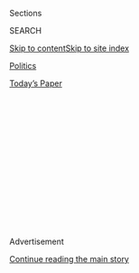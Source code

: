 <div id="app">

<div>

<div>

<div>

<div class="NYTAppHideMasthead css-1q2w90k e1suatyy0">

<div class="section css-ui9rw0 e1suatyy2">

<div class="css-eph4ug er09x8g0">

<div class="css-6n7j50">

</div>

<span class="css-1dv1kvn">Sections</span>

<div class="css-10488qs">

<span class="css-1dv1kvn">SEARCH</span>

</div>

[Skip to content](#site-content)[Skip to site
index](#site-index)

</div>

<div id="masthead-section-label" class="css-1wr3we4 eaxe0e00">

[Politics](https://www.nytimes.com/section/politics)

</div>

<div class="css-10698na e1huz5gh0">

</div>

</div>

<div id="masthead-bar-one" class="section hasLinks css-15hmgas e1csuq9d3">

<div class="css-uqyvli e1csuq9d0">

</div>

<div class="css-1uqjmks e1csuq9d1">

</div>

<div class="css-9e9ivx">

[](https://myaccount.nytimes.com/auth/login?response_type=cookie&client_id=vi)

</div>

<div class="css-1bvtpon e1csuq9d2">

[Today’s
Paper](https://www.nytimes.com/section/todayspaper)

</div>

</div>

</div>

</div>

<div data-aria-hidden="false">

<div id="site-content" data-role="main">

<div>

<div class="css-1aor85t" style="opacity:0.000000001;z-index:-1;visibility:hidden">

<div class="css-1hqnpie">

<div class="css-epjblv">

<span class="css-17xtcya">[Politics](/section/politics)</span><span class="css-x15j1o">|</span><span class="css-fwqvlz">Democrats
Investigating Why White House Ended Ban on Some Gun Silencer
Sales</span>

</div>

<div class="css-k008qs">

<div class="css-1iwv8en">

<span class="css-18z7m18"></span>

<div>

</div>

</div>

<span class="css-1n6z4y">https://nyti.ms/330MGUg</span>

<div class="css-1705lsu">

<div class="css-4xjgmj">

<div class="css-4skfbu" data-role="toolbar" data-aria-label="Social Media Share buttons, Save button, and Comments Panel with current comment count" data-testid="share-tools">

  - 
  - 
  - 
  - 
    
    <div class="css-6n7j50">
    
    </div>

  - 

</div>

</div>

</div>

</div>

</div>

</div>

<div id="NYT_TOP_BANNER_REGION" class="css-13pd83m">

</div>

<div id="top-wrapper" class="css-1sy8kpn">

<div id="top-slug" class="css-l9onyx">

Advertisement

</div>

[Continue reading the main
story](#after-top)

<div class="ad top-wrapper" style="text-align:center;height:100%;display:block;min-height:250px">

<div id="top" class="place-ad" data-position="top" data-size-key="top">

</div>

</div>

<div id="after-top">

</div>

</div>

<div>

<div id="sponsor-wrapper" class="css-1hyfx7x">

<div id="sponsor-slug" class="css-19vbshk">

Supported by

</div>

[Continue reading the main
story](#after-sponsor)

<div id="sponsor" class="ad sponsor-wrapper" style="text-align:center;height:100%;display:block">

</div>

<div id="after-sponsor">

</div>

</div>

<div class="css-186x18t">

</div>

<div class="css-1vkm6nb ehdk2mb0">

# Democrats Investigating Why White House Ended Ban on Some Gun Silencer Sales

</div>

A House subcommittee wants the White House to turn over documents
related to the shift and the involvement of a former industry lobbyist
who is now an administration official.

<div class="css-79elbk" data-testid="photoviewer-wrapper">

<div class="css-z3e15g" data-testid="photoviewer-wrapper-hidden">

</div>

<div class="css-1a48zt4 ehw59r15" data-testid="photoviewer-children">

![<span class="css-16f3y1r e13ogyst0" data-aria-hidden="true">A silencer
attachment for a pistol. Silencers, or sound suppressors, attach to a
firearm’s muzzle and reduce the noise made by gunfire by trapping gas
released when a bullet is fired.
</span><span class="css-cnj6d5 e1z0qqy90" itemprop="copyrightHolder"><span class="css-1ly73wi e1tej78p0">Credit...</span><span><span>Dominick
Reuter/Agence France-Presse — Getty
Images</span></span></span>](https://static01.nyt.com/images/2020/07/28/us/politics/28dc-silencer/28dc-silencer-articleLarge.jpg?quality=75&auto=webp&disable=upscale)

</div>

</div>

<div class="css-18e8msd">

<div class="css-vp77d3 epjyd6m0">

<div class="css-hus3qt ey68jwv0" data-aria-hidden="true">

[![Kenneth P.
Vogel](https://static01.nyt.com/images/2018/02/20/multimedia/author-kenneth-p-vogel/author-kenneth-p-vogel-thumbLarge-v3.png
"Kenneth P. Vogel")](https://www.nytimes.com/by/kenneth-p-vogel)

</div>

<div class="css-1baulvz">

By [<span class="css-1baulvz last-byline" itemprop="name">Kenneth P.
Vogel</span>](https://www.nytimes.com/by/kenneth-p-vogel)

</div>

</div>

  - 
    
    <div class="css-ld3wwf e16638kd2">
    
    July 28,
    2020
    
    </div>

  - 
    
    <div class="css-4xjgmj">
    
    <div class="css-d8bdto" data-role="toolbar" data-aria-label="Social Media Share buttons, Save button, and Comments Panel with current comment count" data-testid="share-tools">
    
      - 
      - 
      - 
      - 
        
        <div class="css-6n7j50">
        
        </div>
    
      - 
    
    </div>
    
    </div>

</div>

</div>

<div class="section meteredContent css-1r7ky0e" name="articleBody" itemprop="articleBody">

<div class="css-1fanzo5 StoryBodyCompanionColumn">

<div class="css-53u6y8">

WASHINGTON — Congressional Democrats said on Tuesday that they were
investigating the Trump administration’s decision to lift a ban on
firearm silencer sales to foreign private buyers that had been enacted
to prevent the devices from being used against American troops.

Democrats are focusing in part on the involvement of Michael B.
Williams, a White House lawyer who had worked for two years for a trade
group representing silencer manufacturers that had lobbied to overturn
the ban. The administration [lifted the ban this
month](https://www.nytimes.com/2020/07/13/us/trump-gun-silencer-exports.html),
paving the way for as much as $250 million a year in possible new
foreign sales for companies that Mr. Williams had championed as general
counsel of the American Suppressor Association.

Representative Stephen F. Lynch, Democrat of Massachusetts and chairman
of the House Oversight and Reform Committee’s subcommittee on national
security issues, [sent a
letter](https://www.documentcloud.org/documents/7008622-House-Democrats-Investigate-the-Trump.html)
Tuesday to the White House budget office requesting documents related to
the move, and Mr. Williams’s role in pushing it.

“The overseas sale of U.S. defense articles, especially when those
weapons could endanger the safety and security of our men and women in
uniform, cannot and should not be influenced by personal financial or
political interests,” Mr. Lynch wrote.

</div>

</div>

<div class="css-1fanzo5 StoryBodyCompanionColumn">

<div class="css-53u6y8">

The New York Times
[reported](https://www.nytimes.com/2020/07/13/us/trump-gun-silencer-exports.html)
this month that Mr. Williams, while working as a White House lawyer,
pushed to overturn the prohibition. He raised the issue with influential
administration officials, creating pressure in the State Department,
which enacted the ban in 2002 to protect American troops in Afghanistan
and elsewhere from being ambushed.

Mr. Lynch said in his letter that his subcommittee was “disturbed” by
the Times report, asserting that it “raises significant concerns about
whether the safety of our men and women in uniform is being exchanged
for personal or commercial profit.”

The letter is the beginning of an investigation by the subcommittee into
the decision to lift the ban and potential conflicts of interest related
to it, according to a Democratic committee aide.

Mr. Lynch specifically asked the White House for records of Mr.
Williams’s communications related to the ban with various government
officials and agencies responsible for overseeing foreign arms sales, as
well as with outside groups that had been pushing to overturn the ban.

Those included the American Suppressor Association, which was started by
Mr. Williams’s brother, who remains the group’s president and executive
director; the National Shooting Sports Foundation; and SilencerCo, a
leading maker of silencers.

</div>

</div>

<div class="css-1fanzo5 StoryBodyCompanionColumn">

<div class="css-53u6y8">

The founder of SilencerCo was an inaugural board member of the
suppressor association and had enlisted President Trump’s eldest son,
Donald Trump Jr., to [express support](https://youtu.be/0vlu2G5UkXk) for
making silencers easier to buy in the United States. Mr. Lynch also
sought records of any communications between Mr. Williams and Donald
Trump Jr., though a person close to the president’s son said he had not
spoken to anyone in the administration about the matter.

Mr. Williams did not respond to a request for comment.

Silencers, or sound suppressors, attach to a firearm’s muzzle and reduce
the noise made by gunfire by trapping gas released when a bullet is
fired. In the United States, sales of suppressors, which are regulated
by the federal authorities, have climbed in recent years. Foreign-made
suppressors are widely available abroad.

Critics of the State Department’s ban on overseas sales argued that it
merely hindered the ability of American manufacturers to compete. Any
foreign sales from the lifting of the ban would still need to be
approved by the State Department, and the suppressor association argues
that such sales will not put American troops in harm’s way since
suppressors do not completely silence gun shots.

Mr. Williams had worked at the suppressor association until joining Mr.
Trump’s presidential campaign in 2016. When Mr. Trump took office, Mr.
Williams joined the White House as an assistant deputy general counsel
at the budget office and last year was named counselor and a deputy
assistant to the president. It was from that perch that Mr. Williams
began to press the gun issues in earnest.

His role in pushing to lift the ban [fits a pattern in the Trump
administration](https://www.nytimes.com/2019/10/18/climate/trump-cabinet-lobbyists.html)
of handing over policymaking to allies of special interest groups with a
stake in those policies.

Last month, Mr. Williams moved from the White House to the U.S. Agency
for Global Media, as Mr. Trump shook up the leadership of the agency,
[raising questions about the editorial
independence](https://www.nytimes.com/2020/06/17/us/politics/michael-pack-media-agency.html)
of the federally funded news outlets under its purview.

Mr. Williams did not stay there long, moving again this month to a top
post at the Department of Housing and Urban Development.

</div>

</div>

<div>

</div>

</div>

<div>

</div>

<div>

</div>

<div>

</div>

<div>

<div id="bottom-wrapper" class="css-1ede5it">

<div id="bottom-slug" class="css-l9onyx">

Advertisement

</div>

[Continue reading the main
story](#after-bottom)

<div id="bottom" class="ad bottom-wrapper" style="text-align:center;height:100%;display:block;min-height:90px">

</div>

<div id="after-bottom">

</div>

</div>

</div>

</div>

</div>

## Site Index

<div>

</div>

## Site Information Navigation

  - [© <span>2020</span> <span>The New York Times
    Company</span>](https://help.nytimes.com/hc/en-us/articles/115014792127-Copyright-notice)

<!-- end list -->

  - [NYTCo](https://www.nytco.com/)
  - [Contact
    Us](https://help.nytimes.com/hc/en-us/articles/115015385887-Contact-Us)
  - [Work with us](https://www.nytco.com/careers/)
  - [Advertise](https://nytmediakit.com/)
  - [T Brand Studio](http://www.tbrandstudio.com/)
  - [Your Ad
    Choices](https://www.nytimes.com/privacy/cookie-policy#how-do-i-manage-trackers)
  - [Privacy](https://www.nytimes.com/privacy)
  - [Terms of
    Service](https://help.nytimes.com/hc/en-us/articles/115014893428-Terms-of-service)
  - [Terms of
    Sale](https://help.nytimes.com/hc/en-us/articles/115014893968-Terms-of-sale)
  - [Site
    Map](https://spiderbites.nytimes.com)
  - [Help](https://help.nytimes.com/hc/en-us)
  - [Subscriptions](https://www.nytimes.com/subscription?campaignId=37WXW)

</div>

</div>

</div>

</div>
